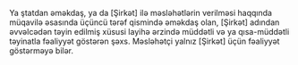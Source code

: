 Ya ştatdan əməkdaş, ya da [Şirkət] ilə məsləhətlərin verilməsi haqqında müqavilə əsasında üçüncü tərəf qismində əməkdaş olan, [Şirkət] adından əvvəlcədən təyin edilmiş xüsusi layihə ərzində müddətli və ya qısa-müddətli təyinatla fəaliyyət göstərən şəxs. Məsləhətçi yalnız [Şirkət] üçün fəaliyyət göstərməyə bilər.